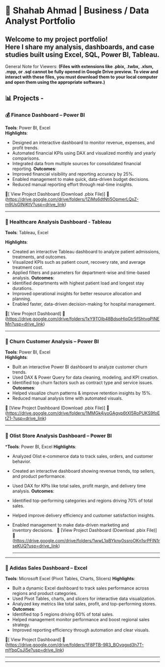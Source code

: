 # 💼 Shahab Ahmad | Business / Data Analyst Portfolio

Welcome to my project portfolio!  
Here I share my analysis, dashboards, and case studies built using **Excel, SQL, Power BI, Tableau.**
---
General Note for Viewers:
**(Files with extensions like .pbix, .twbx, .xlsm, .mpp, or .sql cannot be fully opened in Google Drive preview. To view and interact with these files, you must download them to your local computer and open them using the appropriate software.)**

## 📊 Projects -

### 💰 Finance Dashboard – Power BI
**Tools**: Power BI, Excel  
**Highlights**:
- Designed an interactive dashboard to monitor revenue, expenses, and profit trends.
- Automated financial KPIs using DAX and visualized monthly and yearly comparisons.
- Integrated data from multiple sources for consolidated financial reporting.
**Outcomes**:
- Improved financial visibility and reporting accuracy by 25%.
- Enabled management to make quick, data-driven budget decisions.
- Reduced manual reporting effort through real-time insights.

🔗[ View Project Dashboard (Download .pbix File)]
📂(https://drive.google.com/drive/folders/1ZiMs6dtNti5OpmerLQsZ-m9UsGlNjKtV?usp=drive_link)

---

### 🏥 Healthcare Analysis Dashboard - Tableau
**Tools**: Tableau, Excel

**Highlights**:
- Created an interactive Tableau dashboard to analyze patient admissions, treatments, and outcomes.
- Visualized KPIs such as patient count, recovery rate, and average treatment cost.
- Applied filters and parameters for department-wise and time-based analysis.
**Outcomes**:
- Identified departments with highest patient load and longest stay durations.
- Improved operational insights for better resource allocation and planning.
- Enabled faster, data-driven decision-making for hospital management.
  
🔗[ View Project Dashboard]
📂(https://drive.google.com/drive/folders/1xY9TOIb48BdspHlqGtr5fShtvqPINEMn?usp=drive_link)

---

### 🧾 Churn Customer Analysis – Power BI
**Tools**: Power BI, Excel  
**Highlights**:
- Built an interactive Power BI dashboard to analyze customer churn trends.
- Used DAX & Power Query for data cleaning, modeling, and KPI creation.
- Identified top churn factors such as contract type and service issues.
**Outcomes**:
- Helped visualize churn patterns & improve retention insights by 15%.
- Reduced manual analysis time with automated visuals.

🔗 [View Project Dashboard (Download .pbix File)]
📂(https://drive.google.com/drive/folders/1MMGk4jyoGAgyp6tXI5RoPUKS9foEtZ1-?usp=drive_link)

---

### 🛒 Olist Store Analysis Dashboard – Power BI
 ***Tools**: Power BI, Excel
**Highlights**:
- Analyzed Olist e-commerce data to track sales, orders, and customer behavior.
- Created an interactive dashboard showing revenue trends, top sellers, and product performance.
- Used DAX for KPIs like total sales, profit margin, and delivery time analysis.
**Outcomes**:
- Identified top-performing categories and regions driving 70% of total sales.
- Helped improve delivery efficiency and customer satisfaction insights.
- Enabled management to make data-driven marketing and inventory decisions.
     
  🔗 [View Project Dashboard (Download .pbix File)]
  📂(https://drive.google.com/drive/folders/1wwL1qBYkny0ssroOKn1srPFlN1rseKUQ?usp=drive_link)
 
  ---
  



---

### 👟 Adidas Sales Dashboard – Excel
**Tools**: Microsoft Excel (Pivot Tables, Charts, Slicers)
**Highlights**:
- Built a dynamic Excel dashboard to track sales performance across regions and product categories.
- Used Pivot Tables, charts, and slicers for interactive data visualization.
- Analyzed key metrics like total sales, profit, and top-performing stores.
**Outcomes**:
- Identified top 5 regions driving 60% of total sales.
- Helped management monitor performance and boost regional sales strategy.
- Improved reporting efficiency through automation and clear visuals.
  
🔗[ View Project Dashboard]
📂(https://drive.google.com/drive/folders/1F8PTB-9R3_BOvqgxd3h7T-mYbqCsJi5e?usp=drive_link)

---



---
